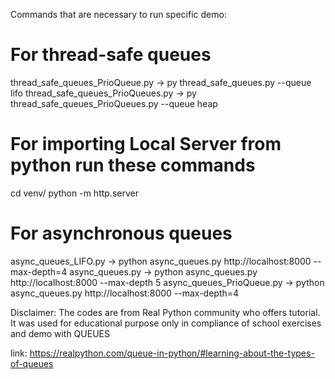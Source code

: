 Commands that are necessary to run specific demo:

# For thread-safe queues
thread_safe_queues_PrioQueue.py -> py thread_safe_queues.py --queue lifo
thread_safe_queues_PrioQueues.py -> py thread_safe_queues_PrioQueues.py --queue heap

# For importing Local Server from python run these commands
cd venv/
python -m http.server

# For asynchronous queues
async_queues_LIFO.py -> python async_queues.py http://localhost:8000 --max-depth=4
async_queues.py -> python async_queues.py http://localhost:8000 --max-depth 5
async_queues_PrioQueue.py -> python async_queues.py http://localhost:8000 --max-depth=4


Disclaimer: The codes are from Real Python community who offers tutorial. It was used for educational purpose only in compliance of school exercises and demo with QUEUES

link:   https://realpython.com/queue-in-python/#learning-about-the-types-of-queues
